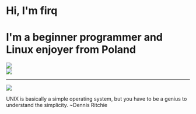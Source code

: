 # Hi, I'm firq


# I'm a beginner programmer and Linux enjoyer from Poland
![](https://github-readme-stats.vercel.app/api?username=0firq&theme=dark&hide_border=false&include_all_commits=false&count_private=false)<br/>
![](https://github-readme-stats.vercel.app/api/top-langs/?username=0firq&theme=dark&hide_border=false&include_all_commits=false&count_private=false&layout=compact)

---
[![](https://visitcount.itsvg.in/api?id=0firq&icon=0&color=0)](https://visitcount.itsvg.in)

UNIX is basically a simple operating system, but you have to be a genius to understand the simplicity. 
~Dennis Ritchie
